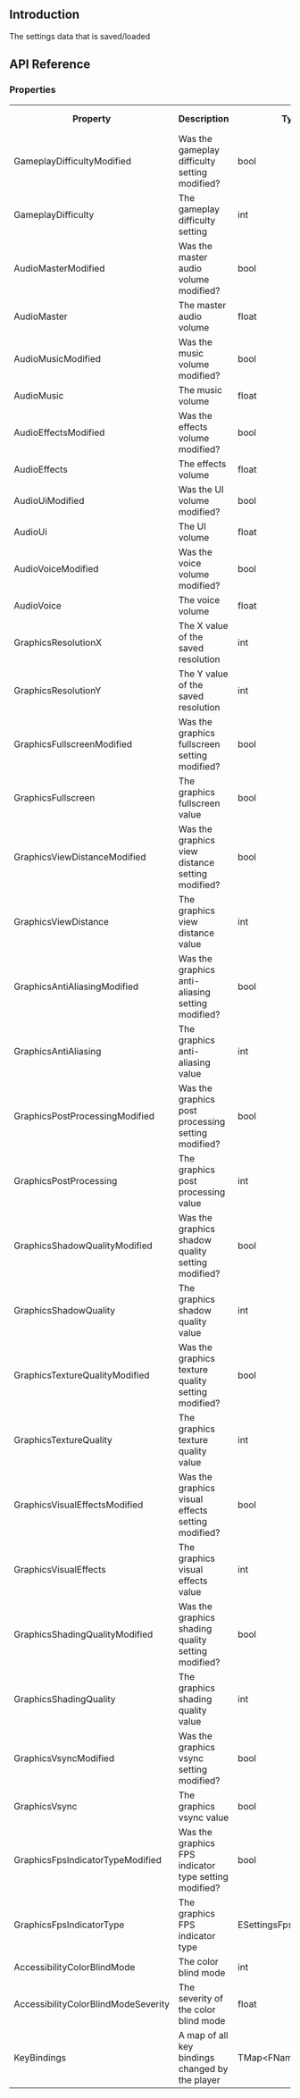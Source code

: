 ## Introduction
The settings data that is saved/loaded

## API Reference
### Properties
<table>
	<tr>
		<th>Property</th>
		<th>Description</th>
		<th>Type</th>
		<th>Default Value</th>
	</tr>
	<tr>
		<td>GameplayDifficultyModified</td>
		<td>Was the gameplay difficulty setting modified?</td>
		<td>bool</td>
		<td>false</td>
	</tr>
	<tr>
		<td>GameplayDifficulty</td>
		<td>The gameplay difficulty setting</td>
		<td>int</td>
		<td></td>
	</tr>
	<tr>
		<td>AudioMasterModified</td>
		<td>Was the master audio volume modified?</td>
		<td>bool</td>
		<td>false</td>
	</tr>
	<tr>
		<td>AudioMaster</td>
		<td>The master audio volume</td>
		<td>float</td>
		<td></td>
	</tr>
	<tr>
		<td>AudioMusicModified</td>
		<td>Was the music volume modified?</td>
		<td>bool</td>
		<td>false</td>
	</tr>
	<tr>
		<td>AudioMusic</td>
		<td>The music volume</td>
		<td>float</td>
		<td></td>
	</tr>
	<tr>
		<td>AudioEffectsModified</td>
		<td>Was the effects volume modified?</td>
		<td>bool</td>
		<td>false</td>
	</tr>
	<tr>
		<td>AudioEffects</td>
		<td>The effects volume</td>
		<td>float</td>
		<td></td>
	</tr>
	<tr>
		<td>AudioUiModified</td>
		<td>Was the UI volume modified?</td>
		<td>bool</td>
		<td>false</td>
	</tr>
	<tr>
		<td>AudioUi</td>
		<td>The UI volume</td>
		<td>float</td>
		<td></td>
	</tr>
	<tr>
		<td>AudioVoiceModified</td>
		<td>Was the voice volume modified?</td>
		<td>bool</td>
		<td>false</td>
	</tr>
	<tr>
		<td>AudioVoice</td>
		<td>The voice volume</td>
		<td>float</td>
		<td></td>
	</tr>
	<tr>
		<td>GraphicsResolutionX</td>
		<td>The X value of the saved resolution</td>
		<td>int</td>
		<td></td>
	</tr>
	<tr>
		<td>GraphicsResolutionY</td>
		<td>The Y value of the saved resolution</td>
		<td>int</td>
		<td></td>
	</tr>
	<tr>
		<td>GraphicsFullscreenModified</td>
		<td>Was the graphics fullscreen setting modified?</td>
		<td>bool</td>
		<td>false</td>
	</tr>
	<tr>
		<td>GraphicsFullscreen</td>
		<td>The graphics fullscreen value</td>
		<td>bool</td>
		<td>false</td>
	</tr>
	<tr>
		<td>GraphicsViewDistanceModified</td>
		<td>Was the graphics view distance setting modified?</td>
		<td>bool</td>
		<td>false</td>
	</tr>
	<tr>
		<td>GraphicsViewDistance</td>
		<td>The graphics view distance value</td>
		<td>int</td>
		<td></td>
	</tr>
	<tr>
		<td>GraphicsAntiAliasingModified</td>
		<td>Was the graphics anti-aliasing setting modified?</td>
		<td>bool</td>
		<td>false</td>
	</tr>
	<tr>
		<td>GraphicsAntiAliasing</td>
		<td>The graphics anti-aliasing value</td>
		<td>int</td>
		<td></td>
	</tr>
	<tr>
		<td>GraphicsPostProcessingModified</td>
		<td>Was the graphics post processing setting modified?</td>
		<td>bool</td>
		<td>false</td>
	</tr>
	<tr>
		<td>GraphicsPostProcessing</td>
		<td>The graphics post processing value</td>
		<td>int</td>
		<td></td>
	</tr>
	<tr>
		<td>GraphicsShadowQualityModified</td>
		<td>Was the graphics shadow quality setting modified?</td>
		<td>bool</td>
		<td>false</td>
	</tr>
	<tr>
		<td>GraphicsShadowQuality</td>
		<td>The graphics shadow quality value</td>
		<td>int</td>
		<td></td>
	</tr>
	<tr>
		<td>GraphicsTextureQualityModified</td>
		<td>Was the graphics texture quality setting modified?</td>
		<td>bool</td>
		<td>false</td>
	</tr>
	<tr>
		<td>GraphicsTextureQuality</td>
		<td>The graphics texture quality value</td>
		<td>int</td>
		<td></td>
	</tr>
	<tr>
		<td>GraphicsVisualEffectsModified</td>
		<td>Was the graphics visual effects setting modified?</td>
		<td>bool</td>
		<td>false</td>
	</tr>
	<tr>
		<td>GraphicsVisualEffects</td>
		<td>The graphics visual effects value</td>
		<td>int</td>
		<td></td>
	</tr>
	<tr>
		<td>GraphicsShadingQualityModified</td>
		<td>Was the graphics shading quality setting modified?</td>
		<td>bool</td>
		<td>false</td>
	</tr>
	<tr>
		<td>GraphicsShadingQuality</td>
		<td>The graphics shading quality value</td>
		<td>int</td>
		<td></td>
	</tr>
	<tr>
		<td>GraphicsVsyncModified</td>
		<td>Was the graphics vsync setting modified?</td>
		<td>bool</td>
		<td>false</td>
	</tr>
	<tr>
		<td>GraphicsVsync</td>
		<td>The graphics vsync value</td>
		<td>bool</td>
		<td>false</td>
	</tr>
	<tr>
		<td>GraphicsFpsIndicatorTypeModified</td>
		<td>Was the graphics FPS indicator type setting modified?</td>
		<td>bool</td>
		<td>false</td>
	</tr>
	<tr>
		<td>GraphicsFpsIndicatorType</td>
		<td>The graphics FPS indicator type</td>
		<td>ESettingsFpsCounterType</td>
		<td></td>
	</tr>
	<tr>
		<td>AccessibilityColorBlindMode</td>
		<td>The color blind mode</td>
		<td>int</td>
		<td></td>
	</tr>
	<tr>
		<td>AccessibilityColorBlindModeSeverity</td>
		<td>The severity of the color blind mode</td>
		<td>float</td>
		<td>100.0f</td>
	</tr>
	<tr>
		<td>KeyBindings</td>
		<td>A map of all key bindings changed by the player</td>
		<td>TMap&lt;FName, FKey&gt;</td>
		<td></td>
	</tr>
</table>
